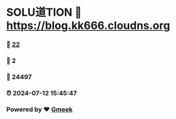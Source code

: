 # SOLU道TION :link: https://blog.kk666.cloudns.org 
### :page_facing_up: [22](https://blog.kk666.cloudns.org/tag.html) 
### :speech_balloon: 2 
### :hibiscus: 24497 
### :alarm_clock: 2024-07-12 15:45:47 
### Powered by :heart: [Gmeek](https://github.com/Meekdai/Gmeek)

